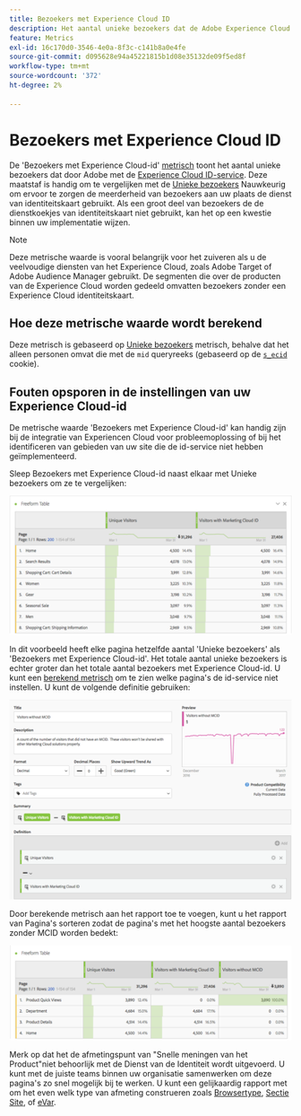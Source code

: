 ```yaml
---
title: Bezoekers met Experience Cloud ID
description: Het aantal unieke bezoekers dat de Adobe Experience Cloud ID-service gebruikt.
feature: Metrics
exl-id: 16c170d0-3546-4e0a-8f3c-c141b8a0e4fe
source-git-commit: d095628e94a45221815b1d08e35132de09f5ed8f
workflow-type: tm+mt
source-wordcount: '372'
ht-degree: 2%

---
```


# Bezoekers met Experience Cloud ID

De &#39;Bezoekers met Experience Cloud-id&#39; [metrisch](overview.md) toont het aantal unieke bezoekers dat door Adobe met de [Experience Cloud ID-service](https://experienceleague.adobe.com/docs/id-service/using/home.html?lang=nl-NL). Deze maatstaf is handig om te vergelijken met de [Unieke bezoekers](unique-visitors.md) Nauwkeurig om ervoor te zorgen de meerderheid van bezoekers aan uw plaats de dienst van identiteitskaart gebruikt. Als een groot deel van bezoekers de de dienstkoekjes van identiteitskaart niet gebruikt, kan het op een kwestie binnen uw implementatie wijzen.

>[!NOTE]
>
>Deze metrische waarde is vooral belangrijk voor het zuiveren als u de veelvoudige diensten van het Experience Cloud, zoals Adobe Target of Adobe Audience Manager gebruikt. De segmenten die over de producten van de Experience Cloud worden gedeeld omvatten bezoekers zonder een Experience Cloud identiteitskaart.

## Hoe deze metrische waarde wordt berekend

Deze metrisch is gebaseerd op [Unieke bezoekers](unique-visitors.md) metrisch, behalve dat het alleen personen omvat die met de `mid` queryreeks (gebaseerd op de [`s_ecid`](https://experienceleague.adobe.com/docs/core-services/interface/ec-cookies/cookies-analytics.html?lang=nl-NL) cookie).

## Fouten opsporen in de instellingen van uw Experience Cloud-id

De metrische waarde &#39;Bezoekers met Experience Cloud-id&#39; kan handig zijn bij de integratie van Experiencen Cloud voor probleemoplossing of bij het identificeren van gebieden van uw site die de id-service niet hebben geïmplementeerd.

Sleep Bezoekers met Experience Cloud-id naast elkaar met Unieke bezoekers om ze te vergelijken:

![Unieke vergelijking van bezoekers](assets/metric-mcvid1.png)

In dit voorbeeld heeft elke pagina hetzelfde aantal &#39;Unieke bezoekers&#39; als &#39;Bezoekers met Experience Cloud-id&#39;. Het totale aantal unieke bezoekers is echter groter dan het totale aantal bezoekers met Experience Cloud-id. U kunt een [berekend metrisch](../c-calcmetrics/cm-overview.md) om te zien welke pagina&#39;s de id-service niet instellen. U kunt de volgende definitie gebruiken:

![Berekende metrische definitie](assets/metric-mcvid2.png)

Door berekende metrisch aan het rapport toe te voegen, kunt u het rapport van Pagina&#39;s sorteren zodat de pagina&#39;s met het hoogste aantal bezoekers zonder MCID worden bedekt:

![Pagina&#39;s zonder id-service](assets/metric-mcvid3.png)

Merk op dat het de afmetingspunt van &quot;Snelle meningen van het Product&quot;niet behoorlijk met de Dienst van de Identiteit wordt uitgevoerd. U kunt met de juiste teams binnen uw organisatie samenwerken om deze pagina&#39;s zo snel mogelijk bij te werken. U kunt een gelijkaardig rapport met om het even welk type van afmeting construeren zoals [Browsertype](../dimensions/browser-type.md), [Sectie Site](../dimensions/site-section.md), of [eVar](../dimensions/evar.md).
